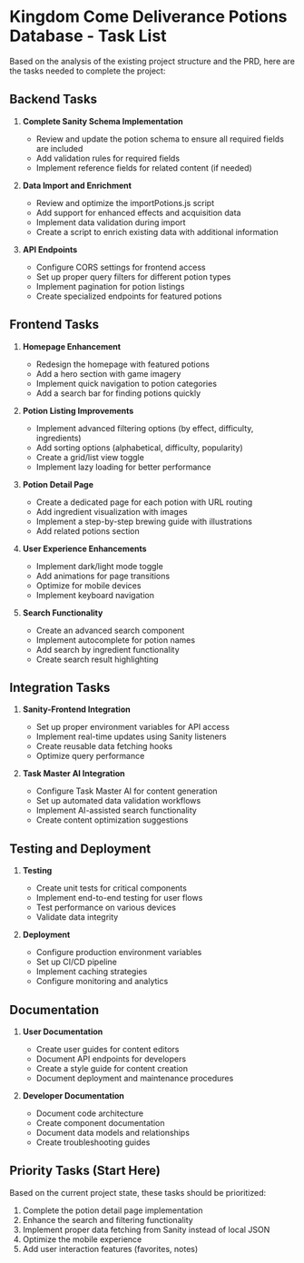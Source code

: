 # Kingdom Come Deliverance Potions Database - Task List

Based on the analysis of the existing project structure and the PRD, here are the tasks needed to complete the project:

## Backend Tasks

1. **Complete Sanity Schema Implementation**
   - Review and update the potion schema to ensure all required fields are included
   - Add validation rules for required fields
   - Implement reference fields for related content (if needed)

2. **Data Import and Enrichment**
   - Review and optimize the importPotions.js script
   - Add support for enhanced effects and acquisition data
   - Implement data validation during import
   - Create a script to enrich existing data with additional information

3. **API Endpoints**
   - Configure CORS settings for frontend access
   - Set up proper query filters for different potion types
   - Implement pagination for potion listings
   - Create specialized endpoints for featured potions

## Frontend Tasks

1. **Homepage Enhancement**
   - Redesign the homepage with featured potions
   - Add a hero section with game imagery
   - Implement quick navigation to potion categories
   - Add a search bar for finding potions quickly

2. **Potion Listing Improvements**
   - Implement advanced filtering options (by effect, difficulty, ingredients)
   - Add sorting options (alphabetical, difficulty, popularity)
   - Create a grid/list view toggle
   - Implement lazy loading for better performance

3. **Potion Detail Page**
   - Create a dedicated page for each potion with URL routing
   - Add ingredient visualization with images
   - Implement a step-by-step brewing guide with illustrations
   - Add related potions section

4. **User Experience Enhancements**
   - Implement dark/light mode toggle
   - Add animations for page transitions
   - Optimize for mobile devices
   - Implement keyboard navigation

5. **Search Functionality**
   - Create an advanced search component
   - Implement autocomplete for potion names
   - Add search by ingredient functionality
   - Create search result highlighting

## Integration Tasks

1. **Sanity-Frontend Integration**
   - Set up proper environment variables for API access
   - Implement real-time updates using Sanity listeners
   - Create reusable data fetching hooks
   - Optimize query performance

2. **Task Master AI Integration**
   - Configure Task Master AI for content generation
   - Set up automated data validation workflows
   - Implement AI-assisted search functionality
   - Create content optimization suggestions

## Testing and Deployment

1. **Testing**
   - Create unit tests for critical components
   - Implement end-to-end testing for user flows
   - Test performance on various devices
   - Validate data integrity

2. **Deployment**
   - Configure production environment variables
   - Set up CI/CD pipeline
   - Implement caching strategies
   - Configure monitoring and analytics

## Documentation

1. **User Documentation**
   - Create user guides for content editors
   - Document API endpoints for developers
   - Create a style guide for content creation
   - Document deployment and maintenance procedures

2. **Developer Documentation**
   - Document code architecture
   - Create component documentation
   - Document data models and relationships
   - Create troubleshooting guides

## Priority Tasks (Start Here)

Based on the current project state, these tasks should be prioritized:

1. Complete the potion detail page implementation
2. Enhance the search and filtering functionality
3. Implement proper data fetching from Sanity instead of local JSON
4. Optimize the mobile experience
5. Add user interaction features (favorites, notes)
